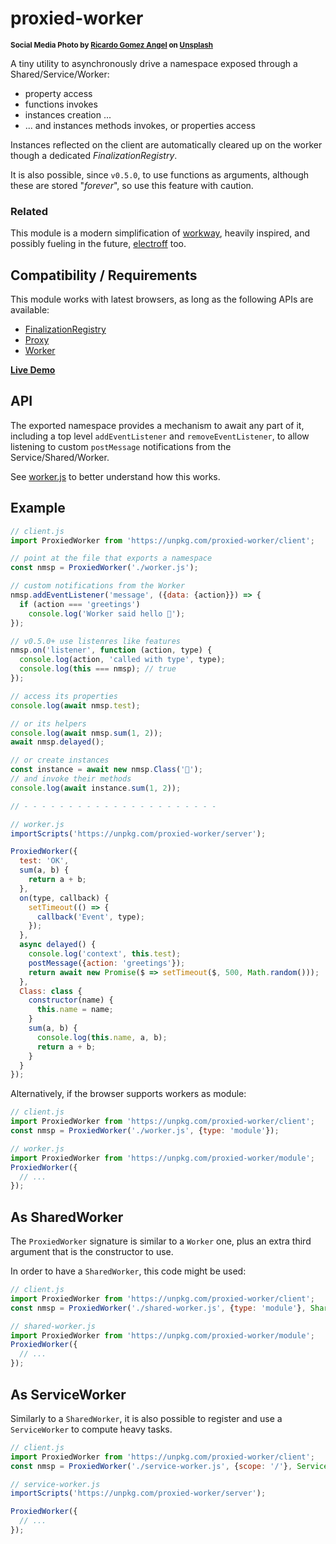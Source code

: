 # proxied-worker

<sup>**Social Media Photo by [Ricardo Gomez Angel](https://unsplash.com/@ripato) on [Unsplash](https://unsplash.com/)**</sup>

A tiny utility to asynchronously drive a namespace exposed through a Shared/Service/Worker:

  * property access
  * functions invokes
  * instances creation ...
  * ... and instances methods invokes, or properties access

Instances reflected on the client are automatically cleared up on the worker though a dedicated *FinalizationRegistry*.

It is also possible, since `v0.5.0`, to use functions as arguments, although these are stored "*forever*", so use this feature with caution.

### Related

This module is a modern simplification of [workway](https://github.com/WebReflection/workway#readme), heavily inspired, and possibly fueling in the future, [electroff](https://github.com/WebReflection/electroff#readme) too.


## Compatibility / Requirements

This module works with latest browsers, as long as the following APIs are available:

  * [FinalizationRegistry](https://developer.mozilla.org/en-US/docs/Web/JavaScript/Reference/Global_Objects/FinalizationRegistry)
  * [Proxy](https://developer.mozilla.org/en-US/docs/Web/JavaScript/Reference/Global_Objects/Proxy)
  * [Worker](https://developer.mozilla.org/en-US/docs/Web/API/Worker/Worker)

**[Live Demo](https://webreflection.github.io/proxied-worker/test/)**

## API

The exported namespace provides a mechanism to await any part of it, including a top level `addEventListener` and `removeEventListener`, to allow listening to custom `postMessage` notifications from the Service/Shared/Worker.

See [worker.js](./test/worker.js) to better understand how this works.


## Example

```js
// client.js
import ProxiedWorker from 'https://unpkg.com/proxied-worker/client';

// point at the file that exports a namespace
const nmsp = ProxiedWorker('./worker.js');

// custom notifications from the Worker
nmsp.addEventListener('message', ({data: {action}}) => {
  if (action === 'greetings')
    console.log('Worker said hello 👋');
});

// v0.5.0+ use listenres like features
nmsp.on('listener', function (action, type) {
  console.log(action, 'called with type', type);
  console.log(this === nmsp); // true
});

// access its properties
console.log(await nmsp.test);

// or its helpers
console.log(await nmsp.sum(1, 2));
await nmsp.delayed();

// or create instances
const instance = await new nmsp.Class('🍻');
// and invoke their methods
console.log(await instance.sum(1, 2));

// - - - - - - - - - - - - - - - - - - - - - - 

// worker.js
importScripts('https://unpkg.com/proxied-worker/server');

ProxiedWorker({
  test: 'OK',
  sum(a, b) {
    return a + b;
  },
  on(type, callback) {
    setTimeout(() => {
      callback('Event', type);
    });
  },
  async delayed() {
    console.log('context', this.test);
    postMessage({action: 'greetings'});
    return await new Promise($ => setTimeout($, 500, Math.random()));
  },
  Class: class {
    constructor(name) {
      this.name = name;
    }
    sum(a, b) {
      console.log(this.name, a, b);
      return a + b;
    }
  }
});
```

Alternatively, if the browser supports workers as module:

```js
// client.js
import ProxiedWorker from 'https://unpkg.com/proxied-worker/client';
const nmsp = ProxiedWorker('./worker.js', {type: 'module'});

// worker.js
import ProxiedWorker from 'https://unpkg.com/proxied-worker/module';
ProxiedWorker({
  // ...
});
```


## As SharedWorker

The `ProxiedWorker` signature is similar to a `Worker` one, plus an extra third argument that is the constructor to use.

In order to have a `SharedWorker`, this code might be used:

```js
// client.js
import ProxiedWorker from 'https://unpkg.com/proxied-worker/client';
const nmsp = ProxiedWorker('./shared-worker.js', {type: 'module'}, SharedWorker);

// shared-worker.js
import ProxiedWorker from 'https://unpkg.com/proxied-worker/module';
ProxiedWorker({
  // ...
});
```


## As ServiceWorker

Similarly to a `SharedWorker`, it is also possible to register and use a `ServiceWorker` to compute heavy tasks.

```js
// client.js
import ProxiedWorker from 'https://unpkg.com/proxied-worker/client';
const nmsp = ProxiedWorker('./service-worker.js', {scope: '/'}, ServiceWorker);

// service-worker.js
importScripts('https://unpkg.com/proxied-worker/server');

ProxiedWorker({
  // ...
});
```

